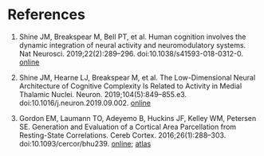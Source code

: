 
# References

1. Shine JM, Breakspear M, Bell PT, et al. Human cognition involves the dynamic integration of neural activity and neuromodulatory systems. Nat Neurosci. 2019;22(2):289–296. doi:10.1038/s41593-018-0312-0. [online](https://www.nature.com/articles/s41593-018-0312-0)

1. Shine JM, Hearne LJ, Breakspear M, et al. The Low-Dimensional Neural Architecture of Cognitive Complexity Is Related to Activity in Medial Thalamic Nuclei. Neuron. 2019;104(5):849–855.e3. doi:10.1016/j.neuron.2019.09.002. [online](https://www.sciencedirect.com/science/article/abs/pii/S0896627319307755)

1. Gordon EM, Laumann TO, Adeyemo B, Huckins JF, Kelley WM, Petersen SE. Generation and Evaluation of a Cortical Area Parcellation from Resting-State Correlations. Cereb Cortex. 2016;26(1):288–303. doi:10.1093/cercor/bhu239. [online](https://sites.wustl.edu/petersenschlaggarlab/gordon-laumann-adeyemo-huckins-kelley-petersen-et-al-2016-2njtgey/); [atlas](https://sites.wustl.edu/petersenschlaggarlab/resources/)
